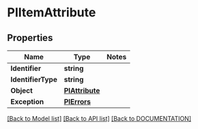 # PIItemAttribute

## Properties
Name | Type | Notes
------------ | ------------- | -------------
**Identifier** | **string**
**IdentifierType** | **string**
**Object** | **[**PIAttribute**](../Model/PIAttribute.md)**
**Exception** | **[**PIErrors**](../Model/PIErrors.md)**

[[Back to Model list]](../../DOCUMENTATION.md#documentation-for-models) [[Back to API list]](../../DOCUMENTATION.md#documentation-for-api-endpoints) [[Back to DOCUMENTATION]](../../DOCUMENTATION.md)
